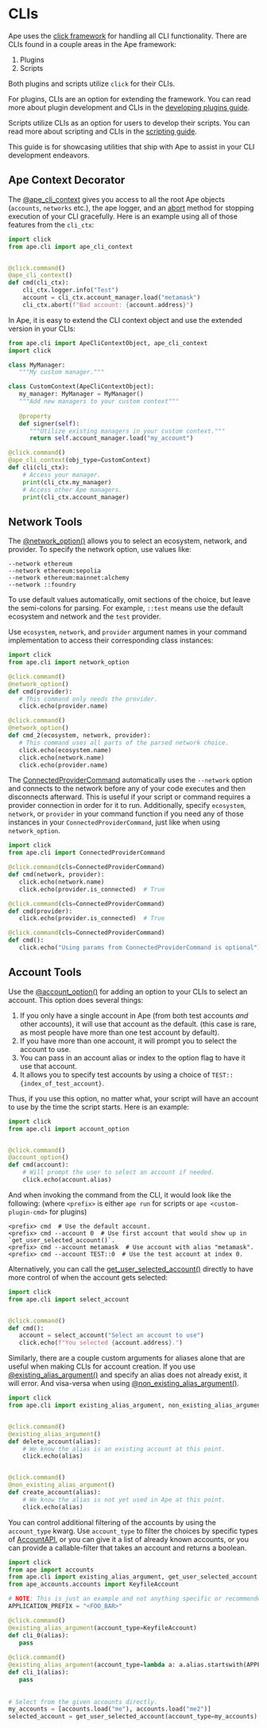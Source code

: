 # CLIs

Ape uses the [click framework](https://click.palletsprojects.com/en/8.1.x/) for handling all CLI functionality.
There are CLIs found in a couple areas in the Ape framework:

1. Plugins
2. Scripts

Both plugins and scripts utilize `click` for their CLIs.

For plugins, CLIs are an option for extending the framework.
You can read more about plugin development and CLIs in the [developing plugins guide](./developing_plugins.html).

Scripts utilize CLIs as an option for users to develop their scripts.
You can read more about scripting and CLIs in the [scripting guide](./scripts.html).

This guide is for showcasing utilities that ship with Ape to assist in your CLI development endeavors.

## Ape Context Decorator

The [@ape_cli_context](../methoddocs/cli.html#ape.cli.options.ape_cli_context) gives you access to all the root Ape objects (`accounts`, `networks` etc.), the ape logger, and an [abort](../methoddocs/cli.html#ape.cli.options.ApeCliContextObject.abort) method for stopping execution of your CLI gracefully.
Here is an example using all of those features from the `cli_ctx`:

```python
import click
from ape.cli import ape_cli_context


@click.command()
@ape_cli_context()
def cmd(cli_ctx):
    cli_ctx.logger.info("Test")
    account = cli_ctx.account_manager.load("metamask")
    cli_ctx.abort(f"Bad account: {account.address}")
```

In Ape, it is easy to extend the CLI context object and use the extended version in your CLIs:

```python
from ape.cli import ApeCliContextObject, ape_cli_context
import click

class MyManager:
   """My custom manager."""

class CustomContext(ApeCliContextObject):
   my_manager: MyManager = MyManager()
   """Add new managers to your custom context"""
   
   @property
   def signer(self):
      """Utilize existing managers in your custom context."""
      return self.account_manager.load("my_account")

@click.command()
@ape_cli_context(obj_type=CustomContext)
def cli(cli_ctx):
    # Access your manager.
    print(cli_ctx.my_manager)
    # Access other Ape managers.
    print(cli_ctx.account_manager)
```

## Network Tools

The [@network_option()](../methoddocs/cli.html#ape.cli.options.network_option) allows you to select an ecosystem, network, and provider.
To specify the network option, use values like:

```shell
--network ethereum
--network ethereum:sepolia
--network ethereum:mainnet:alchemy
--network ::foundry
```

To use default values automatically, omit sections of the choice, but leave the semi-colons for parsing.
For example, `::test` means use the default ecosystem and network and the `test` provider.

Use `ecosystem`, `network`, and `provider` argument names in your command implementation to access their corresponding class instances:

```python
import click
from ape.cli import network_option

@click.command()
@network_option()
def cmd(provider):
   # This command only needs the provider.
   click.echo(provider.name)

@click.command()
@network_option()
def cmd_2(ecosystem, network, provider):
   # This command uses all parts of the parsed network choice.
   click.echo(ecosystem.name)
   click.echo(network.name)
   click.echo(provider.name)
```

The [ConnectedProviderCommand](../methoddocs/cli.html#ape.cli.commands.ConnectedProviderCommand) automatically uses the `--network` option and connects to the network before any of your code executes and then disconnects afterward.
This is useful if your script or command requires a provider connection in order for it to run.
Additionally, specify `ecosystem`, `network`, or `provider` in your command function if you need any of those instances in your `ConnectedProviderCommand`, just like when using `network_option`.

```python
import click
from ape.cli import ConnectedProviderCommand

@click.command(cls=ConnectedProviderCommand)
def cmd(network, provider):
   click.echo(network.name)
   click.echo(provider.is_connected)  # True

@click.command(cls=ConnectedProviderCommand)
def cmd(provider):
   click.echo(provider.is_connected)  # True

@click.command(cls=ConnectedProviderCommand)
def cmd():
   click.echo("Using params from ConnectedProviderCommand is optional")
```

## Account Tools

Use the [@account_option()](../methoddocs/cli.html#ape.cli.options.account_option) for adding an option to your CLIs to select an account.
This option does several things:

1. If you only have a single account in Ape (from both test accounts _and_ other accounts), it will use that account as the default.
   (this case is rare, as most people have more than one test account by default).
2. If you have more than one account, it will prompt you to select the account to use.
3. You can pass in an account alias or index to the option flag to have it use that account.
4. It allows you to specify test accounts by using a choice of `TEST::{index_of_test_account}`.

Thus, if you use this option, no matter what, your script will have an account to use by the time the script starts.
Here is an example:

```python
import click
from ape.cli import account_option


@click.command()
@account_option()
def cmd(account):
    # Will prompt the user to select an account if needed.
    click.echo(account.alias)
```

And when invoking the command from the CLI, it would look like the following:
(where `<prefix>` is either `ape run` for scripts or `ape <custom-plugin-cmd>` for plugins)

```shell
<prefix> cmd  # Use the default account.
<prefix> cmd --account 0  # Use first account that would show up in `get_user_selected_account()`.
<prefix> cmd --account metamask  # Use account with alias "metamask".
<prefix> cmd --account TEST::0  # Use the test account at index 0.
```

Alternatively, you can call the [get_user_selected_account()](../methoddocs/cli.html#ape.cli.choices.get_user_selected_account) directly to have more control of when the account gets selected:

```python
import click
from ape.cli import select_account


@click.command()
def cmd():
   account = select_account("Select an account to use")
   click.echo(f"You selected {account.address}.")
```

Similarly, there are a couple custom arguments for aliases alone that are useful when making CLIs for account creation.
If you use [@existing_alias_argument()](../methoddocs/cli.html#ape.cli.arguments.existing_alias_argument) and specify an alias does not already exist, it will error.
And visa-versa when using [@non_existing_alias_argument()](../methoddocs/cli.html#ape.cli.arguments.non_existing_alias_argument).

```python
import click
from ape.cli import existing_alias_argument, non_existing_alias_argument


@click.command()
@existing_alias_argument()
def delete_account(alias):
    # We know the alias is an existing account at this point.
    click.echo(alias)


@click.command()
@non_existing_alias_argument()
def create_account(alias):
    # We know the alias is not yet used in Ape at this point.
    click.echo(alias)
```

You can control additional filtering of the accounts by using the `account_type` kwarg.
Use `account_type` to filter the choices by specific types of [AccountAPI](../methoddocs/api.html#ape.api.accounts.AccountAPI), or you can give it a list of already known accounts, or you can provide a callable-filter that takes an account and returns a boolean.

```python
import click
from ape import accounts
from ape.cli import existing_alias_argument, get_user_selected_account
from ape_accounts.accounts import KeyfileAccount

# NOTE: This is just an example and not anything specific or recommended.
APPLICATION_PREFIX = "<FOO_BAR>"

@click.command()
@existing_alias_argument(account_type=KeyfileAccount)
def cli_0(alias):
   pass
   
@click.command()
@existing_alias_argument(account_type=lambda a: a.alias.startswith(APPLICATION_PREFIX))
def cli_1(alias):
   pass
    
   
# Select from the given accounts directly.
my_accounts = [accounts.load("me"), accounts.load("me2")]
selected_account = get_user_selected_account(account_type=my_accounts)
```
